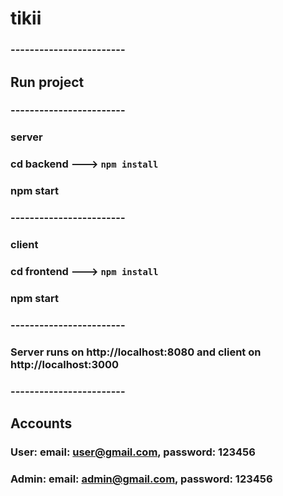 # tikii
### ------------------------

## Run project
### ------------------------

###  server 
### cd backend ---> `npm install`
### npm start

### ------------------------
###  client
### cd frontend ---> `npm install`
### npm start
### ------------------------

### Server runs on http://localhost:8080 and client on http://localhost:3000

### ------------------------
## Accounts

### User: email: user@gmail.com, password: 123456

### Admin: email: admin@gmail.com, password: 123456
